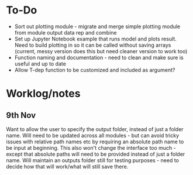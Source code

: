 # To-Do

- Sort out plotting module - migrate and merge simple plotting module from module output data rep and combine
- Set up Jupyter Notebook example that runs model and plots result. Need to build plotting in so it can be called without saving arrays (current, messy version does this but need cleaner version to work too)
- Function naming and documentation - need to clean and make sure is useful and up to date
- Allow T-dep function to be customized and included as argument?

# Worklog/notes 

## 9th Nov

Want to allow the user to specify the output folder, instead of just a folder name. Will need to be updated across all modules - but can avoid tricky issues with relative path names etc by requiring an absolute path name to be input at beginning. This also won't change the interface too much - except that absolute paths will need to be provided instead of just a folder name. Will maintain an outputs folder still for testing purposes - need to decide how that will work/what will still save there.
